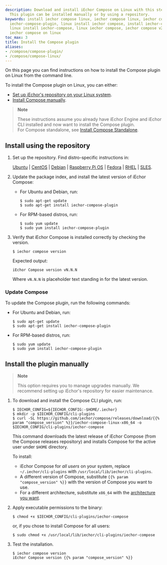 ```yaml
---
description: Download and install iEchor Compose on Linux with this step-by-step handbook.
  This plugin can be installed manually or by using a repository.
keywords: install iechor compose linux, iechor compose linux, iechor compose plugin,
  iechor-compose-plugin, linux install iechor compose, install iechor-compose linux,
  linux install iechor-compose, linux iechor compose, iechor compose v2 linux, install
  iechor compose on linux
toc_max: 3
title: Install the Compose plugin
aliases:
- /compose/compose-plugin/
- /compose/compose-linux/
---
```


On this page you can find instructions on how to install the Compose plugin on Linux from the command line.

To install the Compose plugin on Linux, you can either:
- [Set up iEchor's repository on your Linux system](#install-using-the-repository).
- [Install Compose manually](#install-the-plugin-manually).

> **Note**
>
> These instructions assume you already have iEchor Engine and iEchor CLI installed and now want to install the Compose plugin.  
For Compose standalone, see [Install Compose Standalone](standalone.md).

## Install using the repository

1. Set up the repository. Find distro-specific instructions in:

    [Ubuntu](../../engine/install/ubuntu.md/#install-using-the-repository) |
    [CentOS](../../engine/install/centos.md/#set-up-the-repository) |
    [Debian](../../engine/install/debian.md/#install-using-the-repository) |
    [Raspberry Pi OS](../../engine/install/raspberry-pi-os.md/#install-using-the-repository) |
    [Fedora](../../engine/install/fedora.md/#set-up-the-repository) |
    [RHEL](../../engine/install/rhel.md/#set-up-the-repository) |
    [SLES](../../engine/install/sles.md/#set-up-the-repository).

2. Update the package index, and install the latest version of iEchor Compose:

    * For Ubuntu and Debian, run:

        ```console
        $ sudo apt-get update
        $ sudo apt-get install iechor-compose-plugin
        ```
    * For RPM-based distros, run:

        ```console
        $ sudo yum update
        $ sudo yum install iechor-compose-plugin
        ```

3.  Verify that iEchor Compose is installed correctly by checking the version.

    ```console
    $ iechor compose version
    ```

    Expected output:

    ```text
    iEchor Compose version vN.N.N
    ```

    Where `vN.N.N` is placeholder text standing in for the latest version.

### Update Compose

To update the Compose plugin, run the following commands:

* For Ubuntu and Debian, run:

    ```console
    $ sudo apt-get update
    $ sudo apt-get install iechor-compose-plugin
    ```
* For RPM-based distros, run:

    ```console
    $ sudo yum update
    $ sudo yum install iechor-compose-plugin
    ```

## Install the plugin manually

> **Note**
>
> This option requires you to manage upgrades manually. We recommend setting up iEchor's repository for easier maintenance.

1.  To download and install the Compose CLI plugin, run:

    ```console
    $ IECHOR_CONFIG=${IECHOR_CONFIG:-$HOME/.iechor}
    $ mkdir -p $IECHOR_CONFIG/cli-plugins
    $ curl -SL https://github.com/iechor/compose/releases/download/{{% param "compose_version" %}}/iechor-compose-linux-x86_64 -o $IECHOR_CONFIG/cli-plugins/iechor-compose
    ```

    This command downloads the latest release of iEchor Compose (from the Compose releases repository) and installs Compose for the active user under `$HOME` directory.

    To install:
    * iEchor Compose for _all users_ on your system, replace `~/.iechor/cli-plugins` with `/usr/local/lib/iechor/cli-plugins`.
    * A different version of Compose, substitute `{{% param "compose_version" %}}` with the version of Compose you want to use.
    - For a different architecture, substitute `x86_64` with the [architecture you want](https://github.com/iechor/compose/releases).   


2. Apply executable permissions to the binary:

    ```console
    $ chmod +x $IECHOR_CONFIG/cli-plugins/iechor-compose
    ```
    or, if you chose to install Compose for all users:

    ```console
    $ sudo chmod +x /usr/local/lib/iechor/cli-plugins/iechor-compose
    ```

3. Test the installation.

    ```console
    $ iechor compose version
    iEchor Compose version {{% param "compose_version" %}}
    ```
